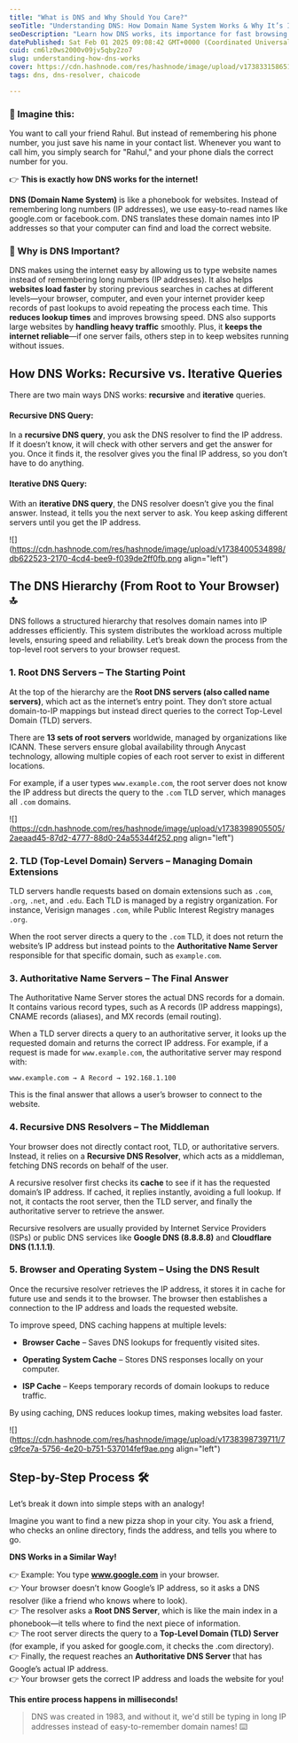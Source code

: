 ```yaml
---
title: "What is DNS and Why Should You Care?"
seoTitle: "Understanding DNS: How Domain Name System Works & Why It’s Important"
seoDescription: "Learn how DNS works, its importance for fast browsing. Explore the DNS hierarchy and how it translates domain names into IP addresses."
datePublished: Sat Feb 01 2025 09:08:42 GMT+0000 (Coordinated Universal Time)
cuid: cm6lz0ws2000v09jv5qby2zo7
slug: understanding-how-dns-works
cover: https://cdn.hashnode.com/res/hashnode/image/upload/v1738331586516/ed32eb0f-d3ff-4270-9dbb-6e26f5754e3b.webp
tags: dns, dns-resolver, chaicode

---
```


### **📢** Imagine this:

You want to call your friend Rahul. But instead of remembering his phone number, you just save his name in your contact list. Whenever you want to call him, you simply search for "Rahul," and your phone dials the correct number for you.

👉 **This is exactly how DNS works for the internet!**

**DNS (Domain Name System)** is like a phonebook for websites. Instead of remembering long numbers (IP addresses), we use easy-to-read names like google.com or facebook.com. DNS translates these domain names into IP addresses so that your computer can find and load the correct website.

### **🧐** Why is DNS Important?

DNS makes using the internet easy by allowing us to type website names instead of remembering long numbers (IP addresses). It also helps **websites load faster** by storing previous searches in caches at different levels—your browser, computer, and even your internet provider keep records of past lookups to avoid repeating the process each time. This **reduces lookup times** and improves browsing speed. DNS also supports large websites by **handling heavy traffic** smoothly. Plus, it **keeps the internet reliable**—if one server fails, others step in to keep websites running without issues.

## How DNS Works: Recursive vs. Iterative Queries

There are two main ways DNS works: **recursive** and **iterative** queries.

#### **Recursive DNS Query:**

In a **recursive DNS query**, you ask the DNS resolver to find the IP address. If it doesn’t know, it will check with other servers and get the answer for you. Once it finds it, the resolver gives you the final IP address, so you don’t have to do anything.

#### **Iterative DNS Query:**

With an **iterative DNS query**, the DNS resolver doesn’t give you the final answer. Instead, it tells you the next server to ask. You keep asking different servers until you get the IP address.

![](https://cdn.hashnode.com/res/hashnode/image/upload/v1738400534898/db622523-2170-4cd4-bee9-f039de2ff0fb.png align="left")

## The DNS Hierarchy (From Root to Your Browser) 🔝

DNS follows a structured hierarchy that resolves domain names into IP addresses efficiently. This system distributes the workload across multiple levels, ensuring speed and reliability. Let’s break down the process from the top-level root servers to your browser request.

### 1\. Root DNS Servers – The Starting Point

At the top of the hierarchy are the **Root DNS servers (also called name servers)**, which act as the internet’s entry point. They don’t store actual domain-to-IP mappings but instead direct queries to the correct Top-Level Domain (TLD) servers.

There are **13 sets of root servers** worldwide, managed by organizations like ICANN. These servers ensure global availability through Anycast technology, allowing multiple copies of each root server to exist in different locations.

For example, if a user types `www.example.com`, the root server does not know the IP address but directs the query to the `.com` TLD server, which manages all `.com` domains.

![](https://cdn.hashnode.com/res/hashnode/image/upload/v1738398905505/2aeaad45-87d2-4777-88d0-24a55344f252.png align="left")

### **2\. TLD (Top-Level Domain) Servers – Managing Domain Extensions**

TLD servers handle requests based on domain extensions such as `.com`, `.org`, `.net`, and `.edu`. Each TLD is managed by a registry organization. For instance, Verisign manages `.com`, while Public Interest Registry manages `.org`.

When the root server directs a query to the `.com` TLD, it does not return the website’s IP address but instead points to the **Authoritative Name Server** responsible for that specific domain, such as `example.com`.

### **3\. Authoritative Name Servers – The Final Answer**

The Authoritative Name Server stores the actual DNS records for a domain. It contains various record types, such as A records (IP address mappings), CNAME records (aliases), and MX records (email routing).

When a TLD server directs a query to an authoritative server, it looks up the requested domain and returns the correct IP address. For example, if a request is made for `www.example.com`, the authoritative server may respond with:

```plaintext
www.example.com → A Record → 192.168.1.100
```

This is the final answer that allows a user’s browser to connect to the website.

### **4\. Recursive DNS Resolvers – The Middleman**

Your browser does not directly contact root, TLD, or authoritative servers. Instead, it relies on a **Recursive DNS Resolver**, which acts as a middleman, fetching DNS records on behalf of the user.

A recursive resolver first checks its **cache** to see if it has the requested domain’s IP address. If cached, it replies instantly, avoiding a full lookup. If not, it contacts the root server, then the TLD server, and finally the authoritative server to retrieve the answer.

Recursive resolvers are usually provided by Internet Service Providers (ISPs) or public DNS services like **Google DNS (8.8.8.8)** and **Cloudflare DNS (1.1.1.1)**.

### **5\. Browser and Operating System – Using the DNS Result**

Once the recursive resolver retrieves the IP address, it stores it in cache for future use and sends it to the browser. The browser then establishes a connection to the IP address and loads the requested website.

To improve speed, DNS caching happens at multiple levels:

* **Browser Cache** – Saves DNS lookups for frequently visited sites.
    
* **Operating System Cache** – Stores DNS responses locally on your computer.
    
* **ISP Cache** – Keeps temporary records of domain lookups to reduce traffic.
    

By using caching, DNS reduces lookup times, making websites load faster.

![](https://cdn.hashnode.com/res/hashnode/image/upload/v1738398739711/7c9fce7a-5756-4e20-b751-537014fef9ae.png align="left")

## **Step-by-Step Process 🛠**

Let’s break it down into simple steps with an analogy!

Imagine you want to find a new pizza shop in your city. You ask a friend, who checks an online directory, finds the address, and tells you where to go.

**DNS Works in a Similar Way!**  
  
👉 Example: You type **www.google.com** in your browser.  
👉 Your browser doesn’t know Google’s IP address, so it asks a DNS resolver (like a friend who knows where to look).  
👉 The resolver asks a **Root DNS Server**, which is like the main index in a phonebook—it tells where to find the next piece of information.  
👉 The root server directs the query to a **Top-Level Domain (TLD) Server** (for example, if you asked for google.com, it checks the .com directory).  
👉 Finally, the request reaches an **Authoritative DNS Server** that has Google’s actual IP address.  
👉 Your browser gets the correct IP address and loads the website for you!

**This entire process happens in milliseconds!**

> DNS was created in 1983, and without it, we'd still be typing in long IP addresses instead of easy-to-remember domain names! ⌨️